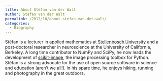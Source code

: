```yaml
---
title: About Stéfan van der Walt
author: Stefan van der Walt
permalink: /2012/10/about-stefan-van-der-walt/
categories:
  - Biography
---
```

Stéfan is a lecturer in applied mathematics at [Stellenbosch University][1] and a post-doctoral researcher in neuroscience at the University of California, Berkeley. A long time contributor to NumPy and SciPy, he now leads the development of [scikit-image][2], the image processing toolbox for Python. Stéfan is a strong advocate for the use of open source software in science and education (aren&#8217;t we all!). In his spare time, he enjoys hiking, running and photography in the great outdoors.

 [1]: http://www.sun.ac.za
 [2]: http://scikit-image.org
